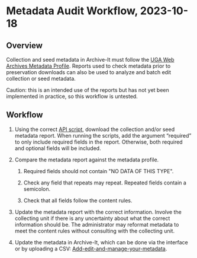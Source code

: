 # Metadata Audit Workflow, 2023-10-18

## Overview

Collection and seed metadata in Archive-It must follow the [UGA Web Archives Metadata Profile](https://github.com/uga-libraries/web-archiving/blob/main/metadata_profile.md). 
Reports used to check metadata prior to preservation downloads can also be used to analyze and batch edit collection or seed metadata.

Caution: this is an intended use of the reports but has not yet been implemented in practice,
so this workflow is untested.

## Workflow

1. Using the correct [API script](https://github.com/uga-libraries/web-archive-it-api), download the collection and/or seed metadata report. 
When running the scripts, add the argument “required” to only include required fields in the report. 
Otherwise, both required and optional fields will be included.


2. Compare the metadata report against the metadata profile. 

   1. Required fields should not contain "NO DATA OF THIS TYPE". 

   2. Check any field that repeats may repeat. Repeated fields contain a semicolon.

   3. Check that all fields follow the content rules.


3. Update the metadata report with the correct information. 
Involve the collecting unit if there is any uncertainty about what the correct information should be.
 The administrator may reformat metadata to meet the content rules without consulting with the collecting unit.


4. Update the metadata in Archive-It, which can be done via the interface or by uploading a CSV:
   [Add-edit-and-manage-your-metadata](https://support.archive-it.org/hc/en-us/articles/208332603-Add-edit-and-manage-your-metadata).